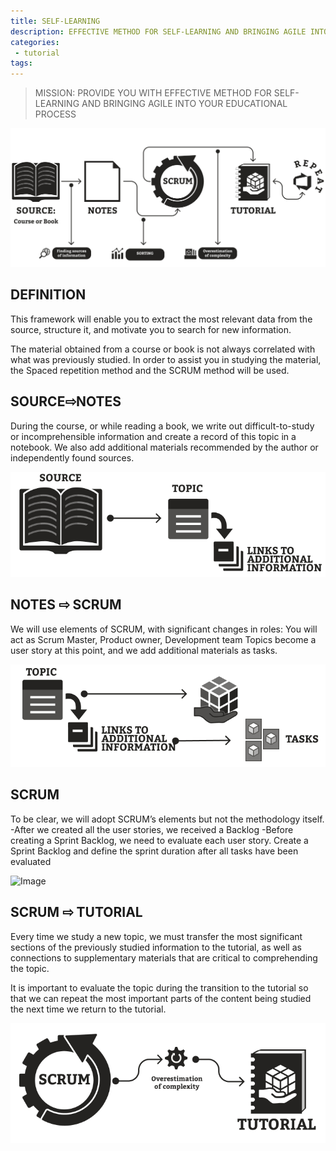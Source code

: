```yaml
---
title: SELF-LEARNING
description: EFFECTIVE METHOD FOR SELF-LEARNING AND BRINGING AGILE INTO YOUR EDUCATIONAL PROCESS
categories:
 - tutorial
tags:
---
```


> MISSION: PROVIDE YOU WITH EFFECTIVE METHOD FOR SELF-LEARNING AND BRINGING AGILE INTO YOUR EDUCATIONAL PROCESS
<!-- more -->

<img class="plain"  src="/1.png"/>


## DEFINITION

This framework will enable you to extract the most relevant data from the source, structure it, and motivate you to search for new information.

The material obtained from a course or book is not always correlated with what was previously studied. In order to assist you in studying the material, the Spaced repetition method and the SCRUM method will be used.

## SOURCE⇨NOTES

During the course, or while reading a book, we write out difficult-to-study or incomprehensible information and create a record of this topic in a notebook. We also add additional materials recommended by the author or independently found sources.

![Image](/2.png)

## NOTES ⇨ SCRUM

 We will use elements of SCRUM, with significant changes in roles: You will act as Scrum Master, Product owner, Development team
Topics become a user story at this point, and we add additional materials as tasks.

![Image](/3.png)

## SCRUM

To be clear, we will adopt SСRUM’s elements but not the methodology itself.
-After we created all the user stories, we received a Backlog
-Before creating a Sprint Backlog, we need to evaluate each user story.
Create a Sprint Backlog and define the sprint duration after all tasks have been evaluated

![Image](/4.pngg)


## SCRUM ⇨ TUTORIAL

Every time we study a new topic, we must transfer the most significant sections of the previously studied information to the tutorial, as well as connections to supplementary materials that are critical to comprehending the topic.

It is important to evaluate the topic during the transition to the tutorial so that we can repeat the most important parts of the content being studied the next time we return to the tutorial.

![Image](/5.png)


